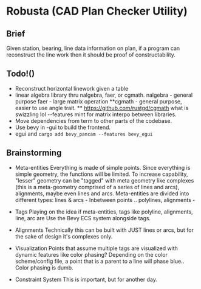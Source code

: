 # Robusta (CAD Plan Checker Utility)
## Brief
Given station, bearing, line data information on plan, if a program can reconstruct the line work then it should be proof of constructability.

## Todo!()
- Reconstruct horizontal linework given a table
- linear algebra library thru nalgebra, faer, or cgmath. 
    nalgebra - general purpose 
    faer - large matrix operation
    **cgmath - general purpose, easier to use angle trait. **
        https://github.com/rustgd/cgmath
        what is swizzling lol 
        --features mint for matrix interpo between libraries.
- Move dependencies from term to other parts of the codebase. 
- Use bevy in -gui to build the frontend. 
- egui and `cargo add bevy_pancam --features bevy_egui`


## Brainstorming
- Meta-entities
Everything is made of simple points. Since everything is simple geometry, the functions will be limited. To increase capability, "lesser" geometry can be "tagged" with meta geometry like complexes (this is a meta-geometry comprised of a series of lines and arcs), alignments, maybe even lines and arcs.
    Meta-entities are divided into different types:
        lines & arcs - Inbetween points ..
        polylines, alignments - 

- Tags
Playing on the idea if meta-entities, tags like polyline, alignments, line, arc are 
    Use the Bevy ECS system alongside tags.

- Alignments
Technically this can be built with JUST lines or arcs, but for the sake of design it's complexes only. 

- Visualization
Points that assume multiple tags are visualized with dynamic features like color phasing? Depending on the color scheme/config file, a point that is a parent to a line will phase blue.. Color phasing is dumb. 

- Constraint System
This is important, but for another day. 
